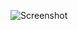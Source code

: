 ![Screenshot](https://raw.githubusercontent.com/Cryakl/Ultimate-RAT-Collection/refs/heads/main/JSpy/jSpy%20RAT%20v0.02/Screenshot.png)
